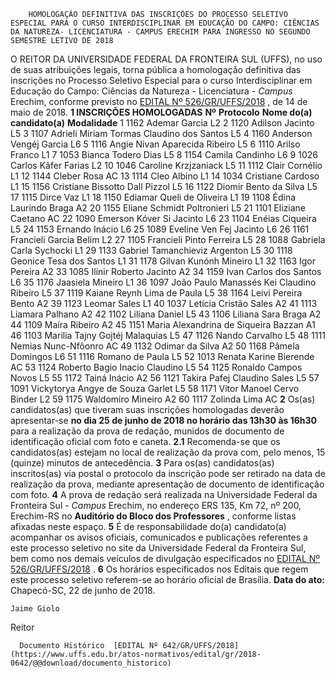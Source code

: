         HOMOLOGAÇÃO DEFINITIVA DAS INSCRIÇÕES DO PROCESSO SELETIVO ESPECIAL PARA O CURSO INTERDISCIPLINAR EM EDUCAÇÃO DO CAMPO: CIÊNCIAS DA NATUREZA- LICENCIATURA - CAMPUS ERECHIM PARA INGRESSO NO SEGUNDO SEMESTRE LETIVO DE 2018  

 O REITOR DA UNIVERSIDADE FEDERAL DA FRONTEIRA SUL (UFFS), no uso de suas atribuições legais, torna pública a homologação definitiva das inscrições no Processo Seletivo Especial para o curso Interdisciplinar em Educação do Campo: Ciências da Natureza - Licenciatura - *Campus* Erechim, conforme previsto no [EDITAL Nº 526/GR/UFFS/2018](https://www.uffs.edu.br/atos-normativos/edital/gr/2018-0526)  , de 14 de maio de 2018.  **1 INSCRIÇÕES HOMOLOGADAS**      **Nº**    **Protocolo**    **Nome do(a) candidato(a)**    **Modalidade**      1   1162   Ademar Garcia   L2     2   1120   Adilson Jacinto   L5     3   1107   Adrieli Miriam Tormas Claudino dos Santos   L5     4   1160   Anderson Vengéj Garcia   L6     5   1116   Angie Nivan Aparecida Ribeiro   L5     6   1110   Arilso Franco   L1     7   1053   Bianca Todero Dias   L5     8   1154   Camila Candinho   L6     9   1026   Carlos Kãfer Farias   L2     10   1046   Caroline Krzjzaniack   L5     11   1112   Clair Cornélio   L1     12   1144   Cleber Rosa   AC     13   1114   Cleo Albino   L1     14   1034   Cristiane Cardoso   L1     15   1156   Cristiane Bissotto Dall Pizzol   L5     16   1122   Diomir Bento da Silva   L5     17   1115   Dirce Vaz   L1     18   1150   Ediamar Queli de Oliveira   L1     19   1108   Édina Laurindo Braga   A2     20   1155   Eliane Schmidt Poltronieri   L5     21   1101   Eliziane Caetano   AC     22   1090   Emerson Kóver Si Jacinto   L6     23   1104   Enéias Ciqueira   L5     24   1153   Ernando Inácio   L6     25   1089   Eveline Ven Fej Jacinto   L6     26   1161   Francieli Garcia Belim   L2     27   1105   Francieli Pinto Ferreira   L5     28   1088   Gabriela Carla Sychocki   L1     29   1133   Gabriel Tamanchieviz Argenton   L5     30   1118   Geonice Tesa dos Santos   L1     31   1178   Gilvan Kunónh Mineiro   L1     32   1163   Igor Pereira   A2     33   1085   Ilinir Roberto Jacinto   A2     34   1159   Ivan Carlos dos Santos   L6     35   1176   Jaasiela Mineiro   L1     36   1097   João Paulo Manassés Kei Claudino Ribeiro   L5     37   1119   Kaiane Reynh Lima de Paula   L5     38   1164   Leivi Pereira Bento   A2     39   1123   Leomar Sales   L1     40   1037   Letícia Cristão Sales   A2     41   1113   Liamara Palhano   A2     42   1102   Liliana Daniel   L5     43   1106   Liliana Sara Braga   A2     44   1109   Maíra Ribeiro   A2     45   1151   Maria Alexandrina de Siqueira Bazzan   A1     46   1103   Marilia Tajny Gojtéj Malaquias   L5     47   1126   Nando Carvalho   L5     48   1111   Nemias Nunc-Nfôonro   AC     49   1132   Odimar da Silva   A2     50   1168   Pâmela Domingos   L6     51   1116   Romano de Paula   L5     52   1013   Renata Karine Bierende   AC     53   1124   Roberto Bagio Inacio Claudino   L5     54   1125   Ronaldo Campos Novos   L5     55   1172   Tainá Inácio   A2     56   1121   Takira Pafej Claudino Sales   L5     57   1091   Vickytorya Angye de Souza Garlet   L5     58   1171   Vítor Manoel Cervo Binder   L2     59   1175   Waldomiro Mineiro   A2     60   1117   Zolinda Lima   AC       **2** Os(as) candidatos(as) que tiveram suas inscrições homologadas deverão apresentar-se **no dia 25 de junho de 2018 no horário das 13h30 às 16h30** para a realização da prova de redação, munidos de documento de identificação oficial com foto e caneta. **2.1** Recomenda-se que os candidatos(as) estejam no local de realização da prova com, pelo menos, 15 (quinze) minutos de antecedência.   **3** Para os(as) candidatos(as) inscritos(as) via postal o protocolo da inscrição pode ser retirado na data de realização da prova, mediante apresentação de documento de identificação com foto.   **4** A prova de redação será realizada na Universidade Federal da Fronteira Sul - *Campus* Erechim, no endereço ERS 135, Km 72, nº 200, Erechim-RS no **Auditório do Bloco dos Professores** , conforme listas afixadas neste espaço.   **5** É de responsabilidade do(a) candidato(a) acompanhar os avisos oficiais, comunicados e publicações referentes a este processo seletivo no site da Universidade Federal da Fronteira Sul, bem como nos demais veículos de divulgação especificados no [EDITAL Nº 526/GR/UFFS/2018](https://www.uffs.edu.br/atos-normativos/edital/gr/2018-0526)  .   **6** Os horários especificados nos Editais que regem este processo seletivo referem-se ao horário oficial de Brasília.      **Data do ato:** Chapecó-SC, 22 de junho de 2018.   
 

    Jaime Giolo   
 Reitor 

      Documento Histórico  [EDITAL Nº 642/GR/UFFS/2018](https://www.uffs.edu.br/atos-normativos/edital/gr/2018-0642/@@download/documento_historico)     
      